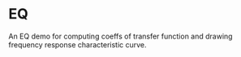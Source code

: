 # EQ
An EQ demo for computing coeffs of transfer function and drawing frequency response characteristic curve.
